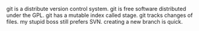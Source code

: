 git is a distribute version control system.
git is free software distributed under the GPL.
git has a mutable index called stage.
git tracks changes of files.
my stupid boss still prefers SVN.
creating a new branch is quick.
